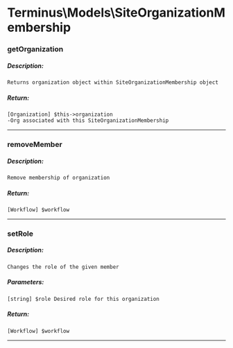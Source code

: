 # Terminus\Models\SiteOrganizationMembership

### getOrganization
##### Description:
    Returns organization object within SiteOrganizationMembership object

##### Return:
    [Organization] $this->organization
    -Org associated with this SiteOrganizationMembership

---

### removeMember
##### Description:
    Remove membership of organization

##### Return:
    [Workflow] $workflow

---

### setRole
##### Description:
    Changes the role of the given member

##### Parameters:
    [string] $role Desired role for this organization

##### Return:
    [Workflow] $workflow

---

